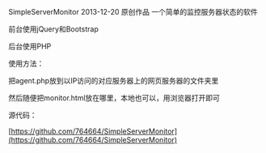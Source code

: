 SimpleServerMonitor
2013-12-20
原创作品
一个简单的监控服务器状态的软件

前台使用jQuery和Bootstrap

后台使用PHP

使用方法：

把agent.php放到以IP访问的对应服务器上的网页服务器的文件夹里

然后随便把monitor.html放在哪里，本地也可以，用浏览器打开即可

源代码：

[https://github.com/764664/SimpleServerMonitor](https://github.com/764664/SimpleServerMonitor)